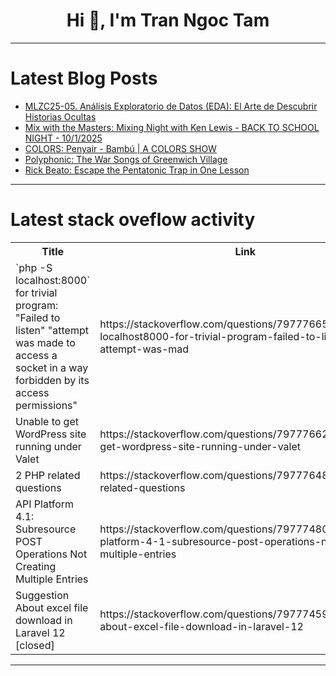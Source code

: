 <h1 align="center">Hi 👋, I'm Tran Ngoc Tam</h1>

---

# Latest Blog Posts 
<!-- BLOG-POST-LIST:START -->
- [MLZC25-05. Análisis Exploratorio de Datos &lpar;EDA&rpar;: El Arte de Descubrir Historias Ocultas](https://dev.to/jesus_oviedoriquelme_084/mlzc25-05-analisis-exploratorio-de-datos-eda-el-arte-de-descubrir-historias-ocultas-4f7)
- [Mix with the Masters: Mixing Night with Ken Lewis - BACK TO SCHOOL NIGHT - 10/1/2025](https://dev.to/music_youtube/mix-with-the-masters-mixing-night-with-ken-lewis-back-to-school-night-1012025-258)
- [COLORS: Penyair - Bambú | A COLORS SHOW](https://dev.to/music_youtube/colors-penyair-bambu-a-colors-show-mag)
- [Polyphonic: The War Songs of Greenwich Village](https://dev.to/music_youtube/polyphonic-the-war-songs-of-greenwich-village-5fi9)
- [Rick Beato: Escape the Pentatonic Trap in One Lesson](https://dev.to/music_youtube/rick-beato-escape-the-pentatonic-trap-in-one-lesson-5goa)
<!-- BLOG-POST-LIST:END -->

---

# Latest stack oveflow activity
<table>
  <tr><th>Title</th><th>Link</th></tr>
  <!-- STACKOVERFLOW:START --><tr><td>`php -S localhost:8000` for trivial program: &quot;Failed to listen&quot; &quot;attempt was made to access a socket in a way forbidden by its access permissions&quot;</td><td>https://stackoverflow.com/questions/79777665/php-s-localhost8000-for-trivial-program-failed-to-listen-attempt-was-mad</td></tr><tr><td>Unable to get WordPress site running under Valet</td><td>https://stackoverflow.com/questions/79777662/unable-to-get-wordpress-site-running-under-valet</td></tr><tr><td>2 PHP related questions</td><td>https://stackoverflow.com/questions/79777648/2-php-related-questions</td></tr><tr><td>API Platform 4.1: Subresource POST Operations Not Creating Multiple Entries</td><td>https://stackoverflow.com/questions/79777480/api-platform-4-1-subresource-post-operations-not-creating-multiple-entries</td></tr><tr><td>Suggestion About excel file download in Laravel 12 [closed]</td><td>https://stackoverflow.com/questions/79777459/suggestion-about-excel-file-download-in-laravel-12</td></tr><!-- STACKOVERFLOW:END -->
</table>

---


